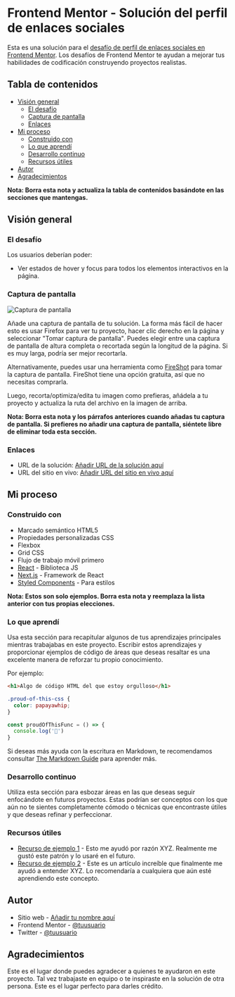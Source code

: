 # Frontend Mentor - Solución del perfil de enlaces sociales

Esta es una solución para el [desafío de perfil de enlaces sociales en Frontend Mentor](https://www.frontendmentor.io/challenges/social-links-profile-UG32l9m6dQ). Los desafíos de Frontend Mentor te ayudan a mejorar tus habilidades de codificación construyendo proyectos realistas.

## Tabla de contenidos

- [Visión general](#visión-general)
  - [El desafío](#el-desafío)
  - [Captura de pantalla](#captura-de-pantalla)
  - [Enlaces](#enlaces)
- [Mi proceso](#mi-proceso)
  - [Construido con](#construido-con)
  - [Lo que aprendí](#lo-que-aprendí)
  - [Desarrollo continuo](#desarrollo-continuo)
  - [Recursos útiles](#recursos-útiles)
- [Autor](#autor)
- [Agradecimientos](#agradecimientos)

**Nota: Borra esta nota y actualiza la tabla de contenidos basándote en las secciones que mantengas.**

## Visión general

### El desafío

Los usuarios deberían poder:

- Ver estados de hover y focus para todos los elementos interactivos en la página.

### Captura de pantalla

![Captura de pantalla](./screenshot.jpg)

Añade una captura de pantalla de tu solución. La forma más fácil de hacer esto es usar Firefox para ver tu proyecto, hacer clic derecho en la página y seleccionar "Tomar captura de pantalla". Puedes elegir entre una captura de pantalla de altura completa o recortada según la longitud de la página. Si es muy larga, podría ser mejor recortarla.

Alternativamente, puedes usar una herramienta como [FireShot](https://getfireshot.com/) para tomar la captura de pantalla. FireShot tiene una opción gratuita, así que no necesitas comprarla.

Luego, recorta/optimiza/edita tu imagen como prefieras, añádela a tu proyecto y actualiza la ruta del archivo en la imagen de arriba.

**Nota: Borra esta nota y los párrafos anteriores cuando añadas tu captura de pantalla. Si prefieres no añadir una captura de pantalla, siéntete libre de eliminar toda esta sección.**

### Enlaces

- URL de la solución: [Añadir URL de la solución aquí](https://tu-url-de-solución.com)
- URL del sitio en vivo: [Añadir URL del sitio en vivo aquí](https://tu-url-del-sitio-en-vivo.com)

## Mi proceso

### Construido con

- Marcado semántico HTML5
- Propiedades personalizadas CSS
- Flexbox
- Grid CSS
- Flujo de trabajo móvil primero
- [React](https://reactjs.org/) - Biblioteca JS
- [Next.js](https://nextjs.org/) - Framework de React
- [Styled Components](https://styled-components.com/) - Para estilos

**Nota: Estos son solo ejemplos. Borra esta nota y reemplaza la lista anterior con tus propias elecciones.**

### Lo que aprendí

Usa esta sección para recapitular algunos de tus aprendizajes principales mientras trabajabas en este proyecto. Escribir estos aprendizajes y proporcionar ejemplos de código de áreas que deseas resaltar es una excelente manera de reforzar tu propio conocimiento.

Por ejemplo:

```html
<h1>Algo de código HTML del que estoy orgulloso</h1>

```
```css
.proud-of-this-css {
  color: papayawhip;
}
```
```js
const proudOfThisFunc = () => {
  console.log('🎉')
}
```

Si deseas más ayuda con la escritura en Markdown, te recomendamos consultar [The Markdown Guide](https://www.markdownguide.org/) para aprender más.

### Desarrollo continuo

Utiliza esta sección para esbozar áreas en las que deseas seguir enfocándote en futuros proyectos. Estas podrían ser conceptos con los que aún no te sientes completamente cómodo o técnicas que encontraste útiles y que deseas refinar y perfeccionar.

### Recursos útiles

- [Recurso de ejemplo 1](https://www.example.com) - Esto me ayudó por razón XYZ. Realmente me gustó este patrón y lo usaré en el futuro.
- [Recurso de ejemplo 2](https://www.example.com) - Este es un artículo increíble que finalmente me ayudó a entender XYZ. Lo recomendaría a cualquiera que aún esté aprendiendo este concepto.

## Autor

- Sitio web - [Añadir tu nombre aquí](https://www.tu-sitio.com)
- Frontend Mentor - [@tuusuario](https://www.frontendmentor.io/profile/tuusuario)
- Twitter - [@tuusuario](https://www.twitter.com/tuusuario)

## Agradecimientos

Este es el lugar donde puedes agradecer a quienes te ayudaron en este proyecto. Tal vez trabajaste en equipo o te inspiraste en la solución de otra persona. Este es el lugar perfecto para darles crédito.
